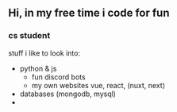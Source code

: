 ## Hi, in my free time i code for fun

### cs student

stuff i like to look into:

- python & js
  - fun discord bots
  - my own websites vue, react, (nuxt, next)
- databases (mongodb, mysql)
- 
